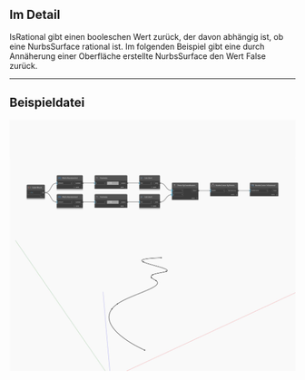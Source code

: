 ## Im Detail
IsRational gibt einen booleschen Wert zurück, der davon abhängig ist, ob eine NurbsSurface rational ist. Im folgenden Beispiel gibt eine durch Annäherung einer Oberfläche erstellte NurbsSurface den Wert False zurück.
___
## Beispieldatei

![IsRational](./Autodesk.DesignScript.Geometry.NurbsCurve.IsRational_img.jpg)

